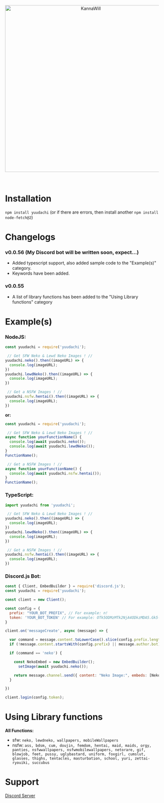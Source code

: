 <div align="center">
  <br />
  <p>
    <a href="https://discord.gg/EbCccPCfSP"><img src="https://cdn.discordapp.com/attachments/1023089496025206804/1024219080762339348/YuudachiParty.png" width="546" alt="KannaWill" /></a>
  </p>
  <br />
</div>

# Installation
`npm install yuudachi` (or if there are errors, then install another `npm install node-fetch@2`)

# Changelogs

### v0.0.56 (My Discord bot will be written soon, expect...)
- Added typescript support, also added sample code to the "Example(s)" category.
- Keywords have been added.

### v0.0.55
- A list of library functions has been added to the "Using Library functions" category

# Example(s)
### NodeJS:
```js
const yuudachi = require('yuudachi');

 // Get SFW Neko & Lewd Neko Images ! //
yuudachi.neko().then((imageURL) => {
  console.log(imageURL);
})
yuudachi.lewdNeko().then((imageURL) => {
  console.log(imageURL);
})

 // Get a NSFW Images ! //
yuudachi.nsfw.hentai().then((imageURL) => {
  console.log(imageURL);
})
```
**or:**
```js
const yuudachi = require('yuudachi');

 // Get SFW Neko & Lewd Neko Images ! //
async function yourFunctionName() {
  console.log(await yuudachi.neko());
  console.log(await yuudachi.lewdNeko());
}
FunctionName();

 // Get a NSFW Images ! //
async function yourFunctionName() {
  console.log(await yuudachi.nsfw.hentai());
}
FunctionName();
```

### TypeScript:
```ts
import yuudachi from 'yuudachi';

 // Get SFW Neko & Lewd Neko Images ! //
yuudachi.neko().then((imageURL) => {
  console.log(imageURL);
})
yuudachi.lewdNeko().then((imageURL) => {
  console.log(imageURL);
})

 // Get a NSFW Images ! //
yuudachi.nsfw.hentai().then((imageURL) => {
  console.log(imageURL);
})
````


### Discord.js Bot:
```js
const { Client, EmbedBuilder } = require('discord.js');
const yuudachi = require('yuudachi');

const client = new Client();

const config = {
  prefix: "YOUR_BOT_PREFIX", // For example: n!
  token: 'YOUR_BOT_TOKEN' // For example: OTk5ODMzMTk2NjA4ODkzMDA5.Gk5-LW.k9BCZIg9UyGqQFHnxFiraNjyO3BJi7eE6iFQQs
}

client.on('messageCreate', async (message) => {

  var command = message.content.toLowerCase().slice(config.prefix.length).split(' ')[0];
  if (!message.content.startsWith(config.prefix) || message.author.bot) return;

  if (command == 'neko') {

    const NekoEmbed = new EmbedBuilder();
      setImage(await yuudachi.neko());

    return message.channel.send({ content: "Neko Image:", embeds: [NekoEmbed] });
  }

})

client.login(config.token);

```

# Using Library functions
**All Functions:**
- sfw: `neko, lewdneko, wallpapers, mobileWallpapers`
- nsfw: `ass, bdsm, cum, doujin, femdom, hentai, maid, maids, orgy, panties, nsfwwallpapers, nsfwmobilewallpapers, netorare, gif, blowjob, feet, pussy, uglybastard, uniform, foxgirl, cumslut, glasses, thighs, tentacles, masturbation, school, yuri, zettai-ryouiki, succubus`

# Support
[Discord Server](https://discord.gg/EbCccPCfSP)

